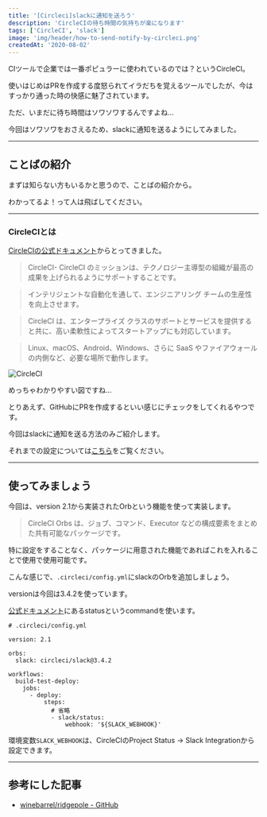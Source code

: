 ```yaml
---
title: '[Circleci]slackに通知を送ろう'
description: 'CircleCIの待ち時間の気持ちが楽になります'
tags: ['CircleCI', 'slack']
image: 'img/header/how-to-send-notify-by-circleci.png'
createdAt: '2020-08-02'
---
```


CIツールで企業では一番ポピュラーに使われているのでは？というCircleCI。

使いはじめはPRを作成する度怒られてイラだちを覚えるツールでしたが、今はすっかり通った時の快感に魅了されています。

ただ、いまだに待ち時間はソワソワするんですよね…

今回はソワソワをおさえるため、slackに通知を送るようにしてみました。

-------

<!--more-->

## ことばの紹介

まずは知らない方もいるかと思うので、ことばの紹介から。

わかってるよ！って人は飛ばしてください。

-------

### CircleCIとは

[CircleCIの公式ドキュメント](https://circleci.com/docs/ja/2.0/about-circleci/)からとってきました。

> CircleCI- CircleCI のミッションは、テクノロジー主導型の組織が最高の成果を上げられるようにサポートすることです。

> インテリジェントな自動化を通して、エンジニアリング チームの生産性を向上させます。

> CircleCI は、エンタープライズ クラスのサポートとサービスを提供すると共に、高い柔軟性によってスタートアップにも対応しています。

> Linux、macOS、Android、Windows、さらに SaaS やファイアウォールの内側など、必要な場所で動作します。

![CircleCI](./img/1.png)

めっちゃわかりやすい図ですね…

とりあえず、GitHubにPRを作成するといい感じにチェックをしてくれるやつです。

今回はslackに通知を送る方法のみご紹介します。

それまでの設定については[こちら](../../blog/how-to-use-circleci/)をご覧ください。

-------

## 使ってみましょう

今回は、version 2.1から実装されたOrbという機能を使って実装します。

> CircleCI Orbs は、ジョブ、コマンド、Executor などの構成要素をまとめた共有可能なパッケージです。

特に設定をすることなく、パッケージに用意された機能であればこれを入れることで使用で使用可能です。

こんな感じで、`.circleci/config.yml`にslackのOrbを追加しましょう。

versionは今回は3.4.2を使っています。

[公式ドキュメント](https://circleci.com/orbs/registry/orb/circleci/slack)にあるstatusというcommandを使います。

```
# .circleci/config.yml

version: 2.1

orbs:
  slack: circleci/slack@3.4.2

workflows:
  build-test-deploy:
    jobs:
      - deploy:
          steps:
            # 省略
            - slack/status:
                webhook: '${SLACK_WEBHOOK}'
```

環境変数`SLACK_WEBHOOK`は、CircleCIのProject Status → Slack Integrationから設定できます。

-------

## 参考にした記事

- [winebarrel/ridgepole - GitHub](https://github.com/winebarrel/ridgepole)
